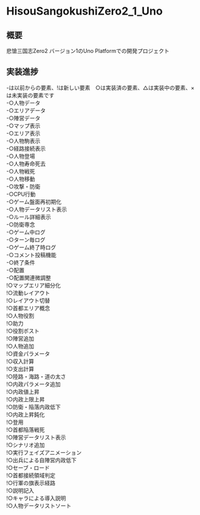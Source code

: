 # HisouSangokushiZero2_1_Uno
## 概要
悲愴三国志Zero2 バージョン1のUno Platformでの開発プロジェクト  
## 実装進捗
-は以前からの要素、!は新しい要素　○は実装済の要素、△は実装中の要素、×は未実装の要素です  
-○人物データ  
-○エリアデータ  
-○陣営データ  
-○マップ表示  
-○エリア表示  
-○人物駒表示  
-○経路接続表示  
-○人物登場  
-○人物寿命死去  
-○人物戦死  
-○人物移動  
-○攻撃・防衛  
-○CPU行動  
-○ゲーム盤面再初期化  
-○人物データリスト表示  
-○ルール詳細表示  
-○防衛専念  
-○ゲーム中ログ  
-○ターン毎ログ  
-○ゲーム終了時ログ  
-○コメント投稿機能  
-○終了条件  
-○配置  
-○配置関連微調整   
!○マップエリア細分化  
!○流動レイアウト  
!○レイアウト切替  
!○首都エリア概念  
!○人物役割  
!○助力  
!○役割ポスト  
!○陣営追加  
!○人物追加  
!○資金パラメータ  
!○収入計算  
!○支出計算  
!○陸路・海路・道の太さ  
!○内政パラメータ追加  
!○内政値上昇  
!○内政上限上昇  
!○防衛・陥落内政低下  
!○内政上昇鈍化  
!○登用  
!○首都陥落戦死  
!○陣営データリスト表示  
!○シナリオ追加  
!○実行フェイズアニメーション  
!○出兵による自陣営内政低下  
!○セーブ・ロード  
!○首都接続領域判定  
!○行軍の旗表示経路  
!○説明記入  
!○キャラによる導入説明  
!○人物データリストソート
